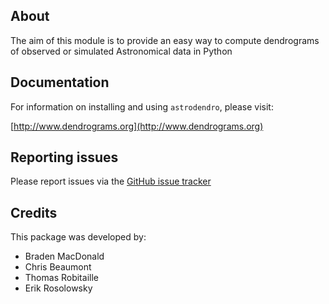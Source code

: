 About
-----

The aim of this module is to provide an easy way to compute dendrograms of observed or simulated Astronomical data in Python

Documentation
-------------

For information on installing and using ``astrodendro``, please visit:

[http://www.dendrograms.org](http://www.dendrograms.org)

Reporting issues
----------------

Please report issues via the [GitHub issue tracker](https://github.com/dendrograms/dendro-core/issues)

Credits
-------

This package was developed by:

* Braden MacDonald
* Chris Beaumont
* Thomas Robitaille
* Erik Rosolowsky